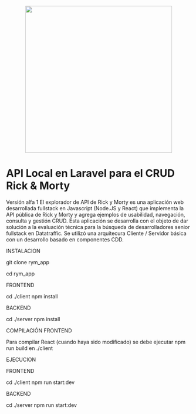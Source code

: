 <p align="center"><a href="https://laravel.com" target="_blank"><img src="https://raw.githubusercontent.com/laravel/art/master/logo-lockup/5%20SVG/2%20CMYK/1%20Full%20Color/laravel-logolockup-cmyk-red.svg" width="400"></a></p>

 <h1>API Local en Laravel para el CRUD Rick & Morty</h1>

Versión alfa 1
El explorador de API de Rick y Morty es una aplicación web desarrollada fullstack en Javascript (Node.JS y React) que implementa la API pública de Rick y Morty y agrega ejemplos de usabilidad, navegación, consulta y gestión CRUD.
Esta aplicación se desarrolla con el objeto de dar solución a la evaluación técnica para la búsqueda de desarrolladores senior fullstack en Datatraffic.
Se utilizó una arquitecura Cliente / Servidor básica con un desarrollo basado en componentes CDD.

INSTALACION


git clone rym_app


cd rym_app



FRONTEND

cd ./client
npm install




BACKEND

cd ./server
npm install




COMPILACIÓN FRONTEND

Para compilar React (cuando haya sido modificado) se debe ejecutar npm run build en ./client


EJECUCION



FRONTEND

cd ./client
npm run start:dev




BACKEND

cd ./server
npm run start:dev

